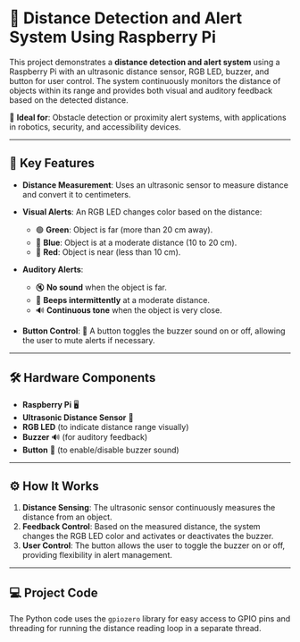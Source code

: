 # 🚨 Distance Detection and Alert System Using Raspberry Pi

This project demonstrates a **distance detection and alert system** using a Raspberry Pi with an ultrasonic distance sensor, RGB LED, buzzer, and button for user control. The system continuously monitors the distance of objects within its range and provides both visual and auditory feedback based on the detected distance.

🌟 **Ideal for**: Obstacle detection or proximity alert systems, with applications in robotics, security, and accessibility devices.

---

## 🔑 Key Features

- **Distance Measurement**: Uses an ultrasonic sensor to measure distance and convert it to centimeters.
  
- **Visual Alerts**: An RGB LED changes color based on the distance:
  - 🟢 **Green**: Object is far (more than 20 cm away).
  - 🔵 **Blue**: Object is at a moderate distance (10 to 20 cm).
  - 🔴 **Red**: Object is near (less than 10 cm).
  
- **Auditory Alerts**:
  - 🔇 **No sound** when the object is far.
  - 🔔 **Beeps intermittently** at a moderate distance.
  - 🔊 **Continuous tone** when the object is very close.

- **Button Control**: 🛑 A button toggles the buzzer sound on or off, allowing the user to mute alerts if necessary.

---

## 🛠 Hardware Components

- **Raspberry Pi** 🖥️
- **Ultrasonic Distance Sensor** 📏
- **RGB LED** (to indicate distance range visually)
- **Buzzer** 🔊 (for auditory feedback)
- **Button** 🛑 (to enable/disable buzzer sound)

---

## ⚙️ How It Works

1. **Distance Sensing**: The ultrasonic sensor continuously measures the distance from an object.
2. **Feedback Control**: Based on the measured distance, the system changes the RGB LED color and activates or deactivates the buzzer.
3. **User Control**: The button allows the user to toggle the buzzer on or off, providing flexibility in alert management.

---

## 💻 Project Code

The Python code uses the `gpiozero` library for easy access to GPIO pins and threading for running the distance reading loop in a separate thread.
